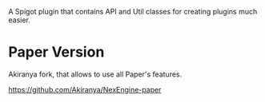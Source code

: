 A Spigot plugin that contains API and Util classes for creating plugins much easier.

# Paper Version

Akiranya fork, that allows to use all Paper's features.

https://github.com/Akiranya/NexEngine-paper
